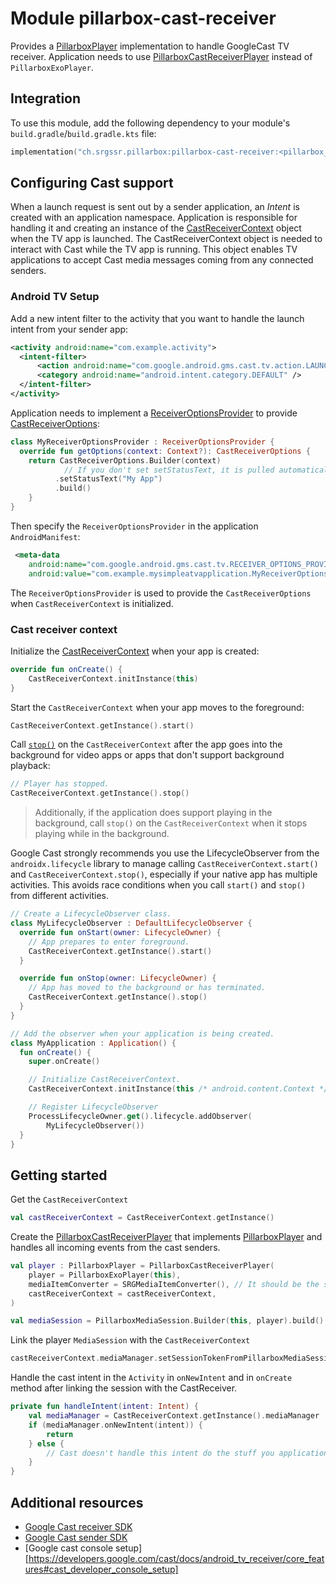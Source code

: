 # Module pillarbox-cast-receiver

Provides a [PillarboxPlayer][ch.srgssr.pillarbox.player.PillarboxPlayer] implementation to handle GoogleCast TV receiver. Application needs to use [PillarboxCastReceiverPlayer][ch.srgssr.pillarbox.cast.receiver.PillarboxCastReceiverPlayer] instead of `PillarboxExoPlayer`.

## Integration

To use this module, add the following dependency to your module's `build.gradle`/`build.gradle.kts` file:

```kotlin
implementation("ch.srgssr.pillarbox:pillarbox-cast-receiver:<pillarbox_version>")
```

## Configuring Cast support

When a launch request is sent out by a sender application, an _Intent_ is created with an application namespace. 
Application is responsible for handling it and creating an instance of the [CastReceiverContext][cast-receiver-context] object when the TV app is launched. 
The CastReceiverContext object is needed to interact with Cast while the TV app is running. 
This object enables TV applications to accept Cast media messages coming from any connected senders.

### Android TV Setup

Add a new intent filter to the activity that you want to handle the launch intent from your sender app:

```xml
<activity android:name="com.example.activity">
  <intent-filter>
      <action android:name="com.google.android.gms.cast.tv.action.LAUNCH" />
      <category android:name="android.intent.category.DEFAULT" />
  </intent-filter>
</activity>
```

Application needs to implement a [ReceiverOptionsProvider][cast-receiver-options-provider] to provide [CastReceiverOptions][cast-receiver-options]:

```kotlin
class MyReceiverOptionsProvider : ReceiverOptionsProvider {
  override fun getOptions(context: Context?): CastReceiverOptions {
    return CastReceiverOptions.Builder(context)
            // If you don't set setStatusText, it is pulled automatically from android:label in your Android TV manifest.
          .setStatusText("My App")
          .build()
    }
}
```

Then specify the `ReceiverOptionsProvider` in the application `AndroidManifest`:

```xml
 <meta-data
    android:name="com.google.android.gms.cast.tv.RECEIVER_OPTIONS_PROVIDER_CLASS_NAME"
    android:value="com.example.mysimpleatvapplication.MyReceiverOptionsProvider" />
```

The `ReceiverOptionsProvider` is used to provide the `CastReceiverOptions` when `CastReceiverContext` is initialized.

### Cast receiver context

Initialize the [CastReceiverContext][cast-receiver-context] when your app is created:

```kotlin
override fun onCreate() {
    CastReceiverContext.initInstance(this)
}
```

Start the `CastReceiverContext` when your app moves to the foreground:

```kotlin
CastReceiverContext.getInstance().start()
```

Call [`stop()`][cast-receiver-context-stop] on the `CastReceiverContext` after the app goes into the background for video apps or apps that don't support background playback:

```kotlin
// Player has stopped.
CastReceiverContext.getInstance().stop()
```

> Additionally, if the application does support playing in the background, call `stop()` on the `CastReceiverContext` when it stops playing while in the background.

Google Cast strongly recommends you use the LifecycleObserver from the `androidx.lifecycle` library to manage calling `CastReceiverContext.start()` and `CastReceiverContext.stop()`, 
especially if your native app has multiple activities.
This avoids race conditions when you call `start()` and `stop()` from different activities.

```kotlin
// Create a LifecycleObserver class.
class MyLifecycleObserver : DefaultLifecycleObserver {
  override fun onStart(owner: LifecycleOwner) {
    // App prepares to enter foreground.
    CastReceiverContext.getInstance().start()
  }

  override fun onStop(owner: LifecycleOwner) {
    // App has moved to the background or has terminated.
    CastReceiverContext.getInstance().stop()
  }
}

// Add the observer when your application is being created.
class MyApplication : Application() {
  fun onCreate() {
    super.onCreate()

    // Initialize CastReceiverContext.
    CastReceiverContext.initInstance(this /* android.content.Context */)

    // Register LifecycleObserver
    ProcessLifecycleOwner.get().lifecycle.addObserver(
        MyLifecycleObserver())
  }
}
```

## Getting started

Get the `CastReceiverContext`

```kotlin
val castReceiverContext = CastReceiverContext.getInstance()
```

Create the [PillarboxCastReceiverPlayer][ch.srgssr.pillarbox.cast.receiver.PillarboxCastReceiverPlayer] that implements [PillarboxPlayer][ch.srgssr.pillarbox.player.PillarboxPlayer] and handles all incoming events from the cast senders.

```kotlin
val player : PillarboxPlayer = PillarboxCastReceiverPlayer(
    player = PillarboxExoPlayer(this),
    mediaItemConverter = SRGMediaItemConverter(), // It should be the same converter that is used by the Android senders.
    castReceiverContext = castReceiverContext,
)

val mediaSession = PillarboxMediaSession.Builder(this, player).build()
```

Link the player `MediaSession` with the `CastReceiverContext`

```kotlin
castReceiverContext.mediaManager.setSessionTokenFromPillarboxMediaSession(mediaSession)
```

Handle the cast intent in the `Activity` in `onNewIntent` and in `onCreate` method after linking the session with the CastReceiver.

```kotlin
private fun handleIntent(intent: Intent) {
    val mediaManager = CastReceiverContext.getInstance().mediaManager
    if (mediaManager.onNewIntent(intent)) {
        return
    } else {
        // Cast doesn't handle this intent do the stuff you application have to do.
    }
}
````

## Additional resources

- [Google Cast receiver SDK](https://developers.google.com/cast/docs/android_tv_receiver)
- [Google Cast sender SDK](https://developers.google.com/cast/docs/android_sender)
- [Google cast console setup][https://developers.google.com/cast/docs/android_tv_receiver/core_features#cast_developer_console_setup]

[ch.srgssr.pillarbox.player.PillarboxPlayer]: https://android.pillarbox.ch/api/pillarbox-player/ch.srgssr.pillarbox.player/-pillarbox-player/index.html
[ch.srgssr.pillarbox.cast.receiver.PillarboxCastReceiverPlayer]: https://android.pillarbox.ch/api/pillarbox-cast-receiver/ch.srgssr.pillarbox.cast.receiver/-pillarbox-cast-receiver-player/index.html
[cast-receiver-context]: https://developers.google.com/android/reference/com/google/android/gms/cast/tv/CastReceiverContext
[cast-receiver-options-provider]: https://developers.google.com/android/reference/com/google/android/gms/cast/tv/ReceiverOptionsProvider
[cast-receiver-options]: https://developers.google.com/android/reference/com/google/android/gms/cast/tv/CastReceiverOptions
[cast-receiver-context-stop]: https://developers.google.com/android/reference/com/google/android/gms/cast/tv/CastReceiverContext#stop()
[cast-receiver-console-setup]: https://developers.google.com/cast/docs/android_tv_receiver/core_features#cast_developer_console_setup
